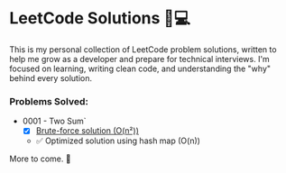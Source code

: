 # LeetCode Solutions 🧠💻

This is my personal collection of LeetCode problem solutions, written to help me grow as a developer and prepare for technical interviews. I'm focused on learning, writing clean code, and understanding the "why" behind every solution.

### Problems Solved:
- 0001 - Two Sum`
  - [x] [Brute-force solution (O(n²))](./0001-two-sum-brute-force.py)
  - ✅ Optimized solution using hash map (O(n))

More to come. 🚀
